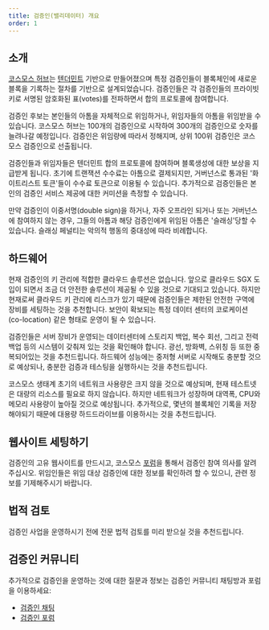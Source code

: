 ```yaml
---
title: 검증인(밸리데이터) 개요
order: 1
---
```


<!-- markdown-link-check-disable -->

## 소개

[코스모스 허브](/introduction/cosmos-hub.md)는 [텐더민트](/introduction/tendermint.md) 기반으로 만들어졌으며 특정 검증인들이 블록체인에 새로운 블록을 기록하는 절차를 기반으로 설계되었습니다. 검증인들은 각 검증인들의 프라이빗키로 서명된 암호화된 표(votes)를 전파하면서 합의 프로토콜에 참여합니다.

검증인 후보는 본인들의 아톰을 자체적으로 위임하거나, 위임자들의 아톰을 위임받을 수 있습니다. 코스모스 허브는 100개의 검증인으로 시작하여 300개의 검증인으로 숫자를 늘려나갈 예정입니다. 검증인은 위임량에 따라서 정해지며, 상위 100위 검증인은 코스모스 검증인으로 선출됩니다.

검증인들과 위임자들은 텐더민트 합의 프로토콜에 참여하며 블록생성에 대한 보상을 지급받게 됩니다. 초기에 트랜잭션 수수료는 아톰으로 결제되지만, 거버넌스로 통과된 '화이트리스트 토큰'들이 수수료 토큰으로 이용될 수 있습니다. 추가적으로 검증인들은 본인의 검증인 서비스 제공에 대한 커미션을 측정할 수 있습니다.

만약 검증인이 이중서명(double sign)을 하거나, 자주 오프라인 되거나 또는 거버넌스에 참여하지 않는 경우, 그들의 아톰과 해당 검증인에게 위임된 아톰은 '슬래싱'당할 수 있습니다. 슬래싱 페널티는 악의적 행동의 중대성에 따라 비례합니다.

## 하드웨어

현재 검증인의 키 관리에 적합한 클라우드 솔루션은 없습니다. 앞으로 클라우드 SGX 도입이 되면서 조금 더 안전한 솔루션이 제공될 수 있을 것으로 기대되고 있습니다. 하지만 현재로써 클라우드 키 관리에 리스크가 있기 때문에 검증인들은 제한된 안전한 구역에 장비를 세팅하는 것을 추천합니다. 보안이 확보되는 특정 데이터 센터의 코로케이션(co-location) 같은 형태로 운영이 될 수 있습니다.

검증인들은 서버 장비가 운영되는 데이터센터에 스토리지 백업, 복수 회선, 그리고 전력 백업 등의 시스템이 갖춰져 있는 것을 확인해야 합니다. 광선, 방화벽, 스위칭 등 또한 중복되어있는 것을 추천드립니다. 하드웨어 성능에는 중저형 서버로 시작해도 충분할 것으로 예상되나, 충분한 검증과 테스팅을 실행하시는 것을 추천드립니다.

코스모스 생태계 초기의 네트워크 사용량은 크지 않을 것으로 예상되며, 현재 테스트넷은 대량의 리소스를 필요로 하지 않습니다. 하지만 네트워크가 성장하며 대역폭, CPU와 메모리 사용량이 높아질 것으로 예상됩니다. 추가적으로, 몇년의 블록체인 기록을 저장해야되기 때문에 대용량 하드드라이브를 이용하시는 것을 추천드립니다.

## 웹사이트 세팅하기

검증인의 고유 웹사이트를 만드시고, 코스모스 [포럼](https://forum.cosmos.network/t/validator-candidates-websites/127/3)을 통해서 검증인 참여 의사를 알려주십시오. 위임인들은 위임 대상 검증인에 대한 정보를 확인하려 할 수 있으니, 관련 정보를 기제해주시기 바랍니다.

## 법적 검토

검증인 사업을 운영하시기 전에 전문 법적 검토를 미리 받으실 것을 추천드립니다.

## 검증인 커뮤니티

추가적으로 검증인을 운영하는 것에 대한 질문과 정보는 검증인 커뮤니티 채팅방과 포럼을 이용하세요:

* [검증인 채팅](https://riot.im/app/#/room/#cosmos_validators:matrix.org)
* [검증인 포럼](https://forum.cosmos.network/c/validating)

<!-- markdown-link-check-enable -->